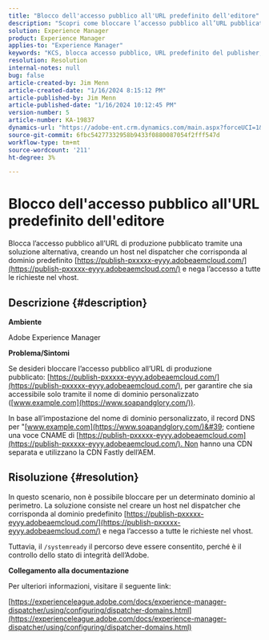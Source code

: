 ```yaml
---
title: "Blocco dell'accesso pubblico all'URL predefinito dell'editore"
description: "Scopri come bloccare l’accesso pubblico all’URL pubblicato di produzione in Adobe Experience Manager."
solution: Experience Manager
product: Experience Manager
applies-to: "Experience Manager"
keywords: "KCS, blocca accesso pubblico, URL predefinito del publisher, AEM, Adobe Experience Manager, Risoluzione dei problemi, Fastly, CDN, DNS, CNAME"
resolution: Resolution
internal-notes: null
bug: false
article-created-by: Jim Menn
article-created-date: "1/16/2024 8:15:12 PM"
article-published-by: Jim Menn
article-published-date: "1/16/2024 10:12:45 PM"
version-number: 5
article-number: KA-19837
dynamics-url: "https://adobe-ent.crm.dynamics.com/main.aspx?forceUCI=1&pagetype=entityrecord&etn=knowledgearticle&id=20ac51f0-abb4-ee11-a569-6045bd006268"
source-git-commit: 6fbc54277332958b9433f0880087054f2fff547d
workflow-type: tm+mt
source-wordcount: '211'
ht-degree: 3%

---
```


# Blocco dell&#39;accesso pubblico all&#39;URL predefinito dell&#39;editore


Blocca l’accesso pubblico all’URL di produzione pubblicato tramite una soluzione alternativa, creando un host nel dispatcher che corrisponda al dominio predefinito [https://publish-pxxxxx-eyyy.adobeaemcloud.com/](https://publish-pxxxxx-eyyy.adobeaemcloud.com/) e nega l’accesso a tutte le richieste nel vhost.

## Descrizione {#description}


<b>Ambiente</b>

Adobe Experience Manager

<b>Problema/Sintomi</b>

Se desideri bloccare l’accesso pubblico all’URL di produzione pubblicato: [https://publish-pxxxxx-eyyy.adobeaemcloud.com/](https://publish-pxxxxx-eyyy.adobeaemcloud.com/), per garantire che sia accessibile solo tramite il nome di dominio personalizzato ([www.example.com](https://www.soapandglory.com/)).

In base all’impostazione del nome di dominio personalizzato, il record DNS per &quot;[www.example.com](https://www.soapandglory.com/)&#39; contiene una voce CNAME di [https://publish-pxxxxx-eyyy.adobeaemcloud.com](https://publish-pxxxxx-eyyy.adobeaemcloud.com/). Non hanno una CDN separata e utilizzano la CDN Fastly dell’AEM.


## Risoluzione {#resolution}


In questo scenario, non è possibile bloccare per un determinato dominio al perimetro. La soluzione consiste nel creare un host nel dispatcher che corrisponda al dominio predefinito [https://publish-pxxxxx-eyyy.adobeaemcloud.com/](https://publish-pxxxxx-eyyy.adobeaemcloud.com/) e nega l’accesso a tutte le richieste nel vhost.

Tuttavia, il `/systemready` il percorso deve essere consentito, perché è il controllo dello stato di integrità dell’Adobe.

<b>Collegamento alla documentazione</b>

Per ulteriori informazioni, visitare il seguente link:

[https://experienceleague.adobe.com/docs/experience-manager-dispatcher/using/configuring/dispatcher-domains.html](https://experienceleague.adobe.com/docs/experience-manager-dispatcher/using/configuring/dispatcher-domains.html)

